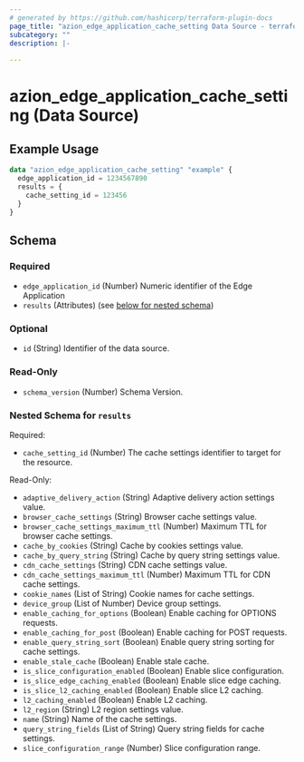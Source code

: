 ```yaml
---
# generated by https://github.com/hashicorp/terraform-plugin-docs
page_title: "azion_edge_application_cache_setting Data Source - terraform-provider-azion"
subcategory: ""
description: |-
  
---
```


# azion_edge_application_cache_setting (Data Source)



## Example Usage

```terraform
data "azion_edge_application_cache_setting" "example" {
  edge_application_id = 1234567890
  results = {
    cache_setting_id = 123456
  }
}
```

<!-- schema generated by tfplugindocs -->
## Schema

### Required

- `edge_application_id` (Number) Numeric identifier of the Edge Application
- `results` (Attributes) (see [below for nested schema](#nestedatt--results))

### Optional

- `id` (String) Identifier of the data source.

### Read-Only

- `schema_version` (Number) Schema Version.

<a id="nestedatt--results"></a>
### Nested Schema for `results`

Required:

- `cache_setting_id` (Number) The cache settings identifier to target for the resource.

Read-Only:

- `adaptive_delivery_action` (String) Adaptive delivery action settings value.
- `browser_cache_settings` (String) Browser cache settings value.
- `browser_cache_settings_maximum_ttl` (Number) Maximum TTL for browser cache settings.
- `cache_by_cookies` (String) Cache by cookies settings value.
- `cache_by_query_string` (String) Cache by query string settings value.
- `cdn_cache_settings` (String) CDN cache settings value.
- `cdn_cache_settings_maximum_ttl` (Number) Maximum TTL for CDN cache settings.
- `cookie_names` (List of String) Cookie names for cache settings.
- `device_group` (List of Number) Device group settings.
- `enable_caching_for_options` (Boolean) Enable caching for OPTIONS requests.
- `enable_caching_for_post` (Boolean) Enable caching for POST requests.
- `enable_query_string_sort` (Boolean) Enable query string sorting for cache settings.
- `enable_stale_cache` (Boolean) Enable stale cache.
- `is_slice_configuration_enabled` (Boolean) Enable slice configuration.
- `is_slice_edge_caching_enabled` (Boolean) Enable slice edge caching.
- `is_slice_l2_caching_enabled` (Boolean) Enable slice L2 caching.
- `l2_caching_enabled` (Boolean) Enable L2 caching.
- `l2_region` (String) L2 region settings value.
- `name` (String) Name of the cache settings.
- `query_string_fields` (List of String) Query string fields for cache settings.
- `slice_configuration_range` (Number) Slice configuration range.


